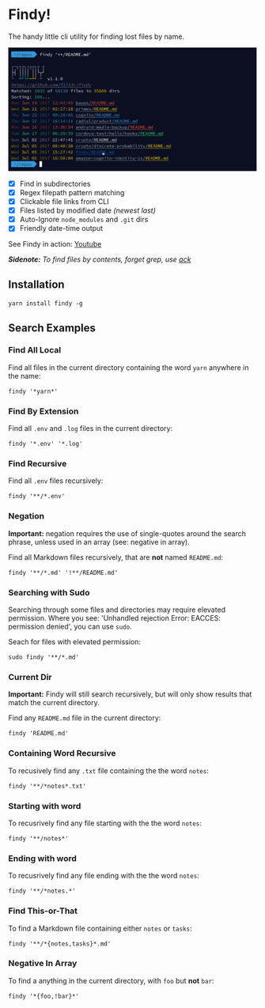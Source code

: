# Findy!

The handy little cli utility for finding lost files by name.

![[Findy Example Output](img/findy-example-output.png)](img/findy-example-output.png)

- [x] Find in subdirectories
- [x] Regex filepath pattern matching
- [x] Clickable file links from CLI
- [x] Files listed by modified date _(newest last)_
- [x] Auto-Ignore `node_modules` and `.git` dirs
- [x] Friendly date-time output

See Findy in action: [Youtube](http://www.youtube.com/watch?v=bAXpDzsq32g)

_**Sidenote:** To find files by contents, forget grep, use [ack](https://beyondgrep.com/)_

## Installation

```shell
yarn install findy -g
```

## Search Examples

### Find All Local

Find all files in the current directory containing the word `yarn` anywhere in the name:

```shell
findy '*yarn*'
```

### Find By Extension

Find all `.env` and `.log` files in the current directory:

```shell
findy '*.env' '*.log'
```

### Find Recursive

Find all `.env` files recursively:

```shell
findy '**/*.env'
```

### Negation

**Important:** negation requires the use of single-quotes around the search phrase, unless used in an array (see: negative in array).

Find all Markdown files recursively, that are **not** named `README.md`:

```shell
findy '**/*.md' '!**/README.md'
```

### Searching with Sudo

Searching through some files and directories may require elevated permission. Where you see: 'Unhandled rejection Error: EACCES: permission denied', you can use `sudo`.

Seach for files with elevated permission:

```shell
sudo findy '**/*.md'
```

### Current Dir

**Important:** Findy will still search recursively, but will only show results that match the current directory.

Find any `README.md` file in the current directory:

```shell
findy 'README.md'
```

### Containing Word Recursive

To recusively find any `.txt` file containing the the word `notes`:

```shell
findy '**/*notes*.txt'
```

### Starting with word

To recusrively find any file starting with the the word `notes`:

```shell
findy '**/notes*'
```

### Ending with word

To recusrively find any file ending with the the word `notes`:

```shell
findy '**/*notes.*'
```

### Find This-or-That

To find a Markdown file containing either `notes` or `tasks`:

```shell
findy '**/*{notes,tasks}*.md'
```

### Negative In Array

To find a anything in the current directory, with `foo` but **not** `bar`:

```shell
findy '*{foo,!bar}*'
```


